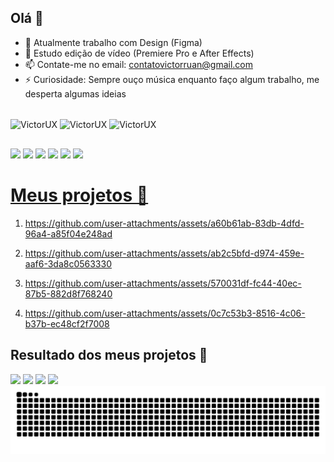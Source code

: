 ## Olá 👋

- 🔭 Atualmente trabalho com Design (Figma)
- 🌱 Estudo edição de vídeo (Premiere Pro e After Effects)
- 📫 Contate-me no email: contatovictorruan@gmail.com
- ⚡ Curiosidade: Sempre ouço música enquanto faço algum trabalho, me desperta algumas ideias

<div style="display: inline_block"><br>
  <img align="center" alt="VictorUX" height="30" width="40" src="https://cdn.jsdelivr.net/gh/devicons/devicon@latest/icons/premierepro/premierepro-original.svg"/>
  <img align="center" alt="VictorUX" height="30" width="40" src="https://cdn.jsdelivr.net/gh/devicons/devicon@latest/icons/aftereffects/aftereffects-original.svg"/>
  <img align="center" alt="VictorUX" height="30" width="40" src="https://cdn.jsdelivr.net/gh/devicons/devicon@latest/icons/figma/figma-original.svg" />
</div>

##

<div> 
  <a href="https://youtube.com/@zerphys?si=__kwLl2E3krmwZWl" target="_blank"><img src="https://img.shields.io/badge/YouTube-FF0000?style=for-the-badge&logo=youtube&logoColor=white" target="_blank"></a>
  <a href="https://www.instagram.com/victorruan55/" target="_blank"><img src="https://img.shields.io/badge/-Instagram-%23E4405F?style=for-the-badge&logo=instagram&logoColor=white" target="_blank"></a>
 <a href="https://discordapp.com/users/656882613344141362" target="_blank"><img src="https://img.shields.io/badge/Discord-7289DA?style=for-the-badge&logo=discord&logoColor=white" target="_blank"></a> 
  <a href = "mailto:contatovictorruan@gmail.com"><img src="https://img.shields.io/badge/-Gmail-%23333?style=for-the-badge&logo=gmail&logoColor=white" target="_blank"></a>
  <a href="https://www.linkedin.com/in/victor-ruan-3b5286290/" target="_blank"><img src="https://img.shields.io/badge/-LinkedIn-%230077B5?style=for-the-badge&logo=linkedin&logoColor=white" target="_blank"></a>
  <a href="https://www.behance.net/victorruan123" target="_blank"><img src="https://img.shields.io/badge/Behance-0054F7?style=for-the-badge&logo=behance&logoColor=white" target="_blank">
</div>

# Meus projetos 🧐
1.  https://github.com/user-attachments/assets/a60b61ab-83db-4dfd-96a4-a85f04e248ad


2.  https://github.com/user-attachments/assets/ab2c5bfd-d974-459e-aaf6-3da8c0563330


3.  https://github.com/user-attachments/assets/570031df-fc44-40ec-87b5-882d8f768240


4.  https://github.com/user-attachments/assets/0c7c53b3-8516-4c06-b37b-ec48cf2f7008

## Resultado dos meus projetos 🧐

<div>
  <a href="https://www.figma.com/proto/EtpDtquUTr8P3oaZS7MbkK/Untitled?node-id=2-3&t=ccrRHnEXWr5dn2fY-1"><img src="https://img.shields.io/badge/App_de_Comida-F24E1E?style=for-the-badge&logo=figma&logoColor=white"></a>
  <a href="https://www.figma.com/proto/y0NaniP5cnQDdGmaRQ0qJY/Startup-MPV?node-id=2-2&starting-point-node-id=2%3A2&t=ji6OUWuYATwuETq7-1"><img src="https://img.shields.io/badge/Site_da_Startup-F24E1E?style=for-the-badge&logo=figma&logoColor=white"></a>
  <a href="https://www.figma.com/proto/4ciH0Ta6mRA67IDHBRycf0/Tech.AI?node-id=1-2&t=YbGWr8hD9H5EXpTA-1"><img src="https://img.shields.io/badge/Site_Tech_AI-F24E1E?style=for-the-badge&logo=figma&logoColor=white"></a>
  <a href="https://www.figma.com/proto/iQKGhIMFVm5wX1CQUTfNwT/Geometricc?node-id=6-2&t=c8wpVBOWGv9WeOyo-1"><img src="https://img.shields.io/badge/Site_Geometricc-F24E1E?style=for-the-badge&logo=figma&logoColor=white">
</div>

<picture>
  <source media="(prefers-color-scheme: dark)" srcset="https://raw.githubusercontent.com/Victorruan123/Victorruan123/output/github-contribution-grid-snake-dark.svg">
  <source media="(prefers-color-scheme: light)" srcset="https://raw.githubusercontent.com/Victorruan123/Victorruan123/output/github-contribution-grid-snake.svg">
  <img alt="github contribution grid snake animation" src="https://raw.githubusercontent.com/Victorruan123/Victorruan123/output/github-contribution-grid-snake.svg">
</picture>


  
